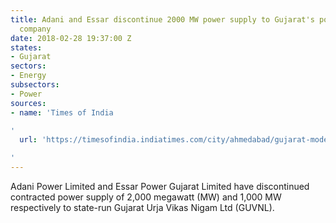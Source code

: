 ```yaml
---
title: Adani and Essar discontinue 2000 MW power supply to Gujarat's power development
  company
date: 2018-02-28 19:37:00 Z
states:
- Gujarat
sectors:
- Energy
subsectors:
- Power
sources:
- name: 'Times of India

'
  url: 'https://timesofindia.indiatimes.com/city/ahmedabad/gujarat-model-runs-partly-on-outside-power/articleshow/63061240.cms

'
---
```


Adani Power Limited and Essar Power Gujarat Limited have discontinued contracted power supply of 2,000 megawatt (MW) and 1,000 MW respectively to state-run Gujarat Urja Vikas Nigam Ltd (GUVNL).
